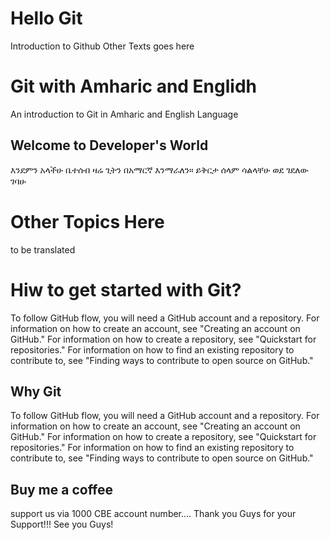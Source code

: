 # Hello Git
Introduction to Github
Other Texts goes here

# Git with Amharic and Englidh
An introduction to Git in Amharic and English Language
## Welcome to Developer's World
እንደምን አላችሁ ቤተሰብ ዛሬ ጊትን በአማርኛ እንማራለን። 
ይቅርታ ሰላም ሳልላቸሁ ወደ ገደለው ገባሁ 

# Other Topics Here
to be translated
# Hiw to get started with Git?
To follow GitHub flow, you will need a GitHub account and a repository. For information on how to create an account, see "Creating an account on GitHub." For information on how to create a repository, see "Quickstart for repositories." For information on how to find an existing repository to contribute to, see "Finding ways to contribute to open source on GitHub."

## Why Git
To follow GitHub flow, you will need a GitHub account and a repository. For information on how to create an account, see "Creating an account on GitHub." For information on how to create a repository, see "Quickstart for repositories." For information on how to find an existing repository to contribute to, see "Finding ways to contribute to open source on GitHub."

## Buy me a coffee
support us via 1000 CBE account number....
Thank you Guys for your Support!!!
See you Guys!
